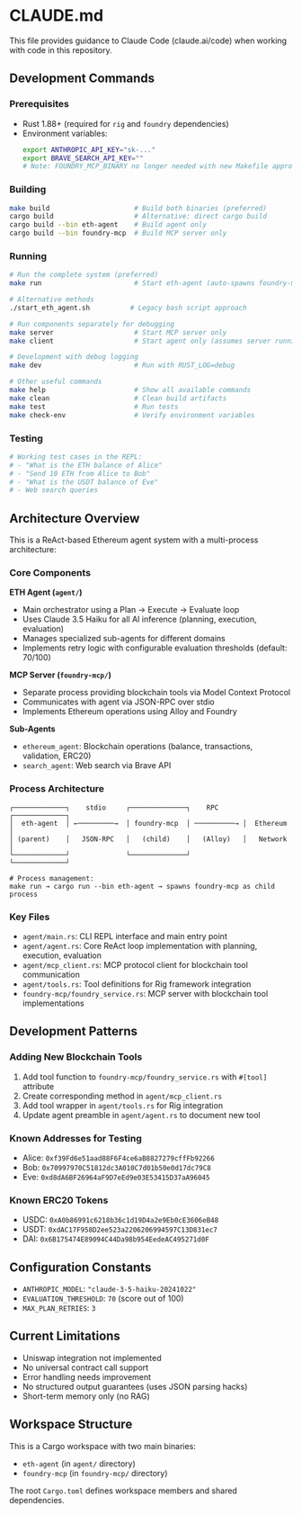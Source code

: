 # CLAUDE.md

This file provides guidance to Claude Code (claude.ai/code) when working with code in this repository.

## Development Commands

### Prerequisites
- Rust 1.88+ (required for `rig` and `foundry` dependencies)
- Environment variables:
  ```bash
  export ANTHROPIC_API_KEY="sk-..."
  export BRAVE_SEARCH_API_KEY=""
  # Note: FOUNDRY_MCP_BINARY no longer needed with new Makefile approach
  ```

### Building
```bash
make build                     # Build both binaries (preferred)
cargo build                    # Alternative: direct cargo build
cargo build --bin eth-agent    # Build agent only
cargo build --bin foundry-mcp  # Build MCP server only
```

### Running
```bash
# Run the complete system (preferred)
make run                       # Start eth-agent (auto-spawns foundry-mcp server)

# Alternative methods
./start_eth_agent.sh          # Legacy bash script approach

# Run components separately for debugging
make server                    # Start MCP server only
make client                    # Start agent only (assumes server running)

# Development with debug logging
make dev                       # Run with RUST_LOG=debug

# Other useful commands
make help                      # Show all available commands
make clean                     # Clean build artifacts
make test                      # Run tests
make check-env                 # Verify environment variables
```

### Testing
```bash
# Working test cases in the REPL:
# - "What is the ETH balance of Alice"
# - "Send 10 ETH from Alice to Bob"  
# - "What is the USDT balance of Eve"
# - Web search queries
```

## Architecture Overview

This is a ReAct-based Ethereum agent system with a multi-process architecture:

### Core Components

**ETH Agent (`agent/`)**
- Main orchestrator using a Plan → Execute → Evaluate loop
- Uses Claude 3.5 Haiku for all AI inference (planning, execution, evaluation)
- Manages specialized sub-agents for different domains
- Implements retry logic with configurable evaluation thresholds (default: 70/100)

**MCP Server (`foundry-mcp/`)**
- Separate process providing blockchain tools via Model Context Protocol
- Communicates with agent via JSON-RPC over stdio
- Implements Ethereum operations using Alloy and Foundry

**Sub-Agents**
- `ethereum_agent`: Blockchain operations (balance, transactions, validation, ERC20)
- `search_agent`: Web search via Brave API

### Process Architecture
```
┌─────────────┐    stdio     ┌──────────────┐    RPC      ┌─────────────┐
│  eth-agent  │ ←─────────→  │ foundry-mcp  │ ──────────→ │  Ethereum   │
│ (parent)    │   JSON-RPC   │   (child)    │   (Alloy)   │   Network   │
└─────────────┘              └──────────────┘             └─────────────┘

# Process management:
make run → cargo run --bin eth-agent → spawns foundry-mcp as child process
```

### Key Files
- `agent/main.rs`: CLI REPL interface and main entry point
- `agent/agent.rs`: Core ReAct loop implementation with planning, execution, evaluation
- `agent/mcp_client.rs`: MCP protocol client for blockchain tool communication
- `agent/tools.rs`: Tool definitions for Rig framework integration
- `foundry-mcp/foundry_service.rs`: MCP server with blockchain tool implementations

## Development Patterns

### Adding New Blockchain Tools
1. Add tool function to `foundry-mcp/foundry_service.rs` with `#[tool]` attribute
2. Create corresponding method in `agent/mcp_client.rs`
3. Add tool wrapper in `agent/tools.rs` for Rig integration
4. Update agent preamble in `agent/agent.rs` to document new tool

### Known Addresses for Testing
- Alice: `0xf39Fd6e51aad88F6F4ce6aB8827279cffFb92266`
- Bob: `0x70997970C51812dc3A010C7d01b50e0d17dc79C8`
- Eve: `0xd8dA6BF26964aF9D7eEd9e03E53415D37aA96045`

### Known ERC20 Tokens
- USDC: `0xA0b86991c6218b36c1d19D4a2e9Eb0cE3606eB48`
- USDT: `0xdAC17F958D2ee523a2206206994597C13D831ec7`
- DAI: `0x6B175474E89094C44Da98b954EedeAC495271d0F`

## Configuration Constants

- `ANTHROPIC_MODEL`: `"claude-3-5-haiku-20241022"`
- `EVALUATION_THRESHOLD`: `70` (score out of 100)
- `MAX_PLAN_RETRIES`: `3`

## Current Limitations

- Uniswap integration not implemented
- No universal contract call support
- Error handling needs improvement
- No structured output guarantees (uses JSON parsing hacks)
- Short-term memory only (no RAG)

## Workspace Structure

This is a Cargo workspace with two main binaries:
- `eth-agent` (in `agent/` directory)
- `foundry-mcp` (in `foundry-mcp/` directory)

The root `Cargo.toml` defines workspace members and shared dependencies.